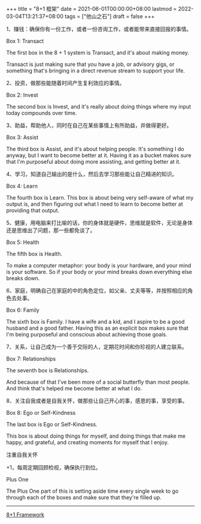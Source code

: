 +++
title = "8+1 框架"
date = 2021-06-01T00:00:00+08:00
lastmod = 2022-03-04T13:21:37+08:00
tags = ["他山之石"]
draft = false
+++

1、赚钱：确保你有一份工作，或者一份咨询工作，或者能带来直接回报的事情。

Box 1: Transact

The first box in the 8 + 1 system is Transact, and it's about making
money.

Transact is just making sure that you have a job, or advisory gigs, or
something that's bringing in a direct revenue stream to support your
life.

2、投资，做那些能随着时间产生复利效应的事情。

Box 2: Invest

The second box is Invest, and it's really about doing things where my
input today compounds over time.

3、助益，帮助他人，同时在自己在某些事情上有所助益，并做得更好。

Box 3: Assist

The third box is Assist, and it's about helping people. It's something I
do anyway, but I want to become better at it. Having it as a bucket
makes sure that I'm purposeful about doing more assisting, and getting
better at it.

4、学习，知道自己输出的是什么，然后去学习那些能让自己精进的知识。

Box 4: Learn

The fourth box is Learn. This box is about being very self-aware of what
my output is, and then figuring out what I need to learn to become
better at providing that output.

5、健康，用电脑来打比喻的话，你的身体就是硬件，思维就是软件，无论是身体还是思维出了问题，那一些都免谈了。

Box 5: Health

The fifth box is Health.

To make a computer metaphor: your body is your hardware, and your mind
is your software. So if your body or your mind breaks down everything
else breaks down.

6、家庭，明确自己在家庭的中的角色定位，如父亲、丈夫等等，并按照相应的角色去处事。

Box 6: Family

The sixth box is Family. I have a wife and a kid, and I aspire to be a
good husband and a good father. Having this as an explicit box makes
sure that I'm being purposeful and conscious about achieving those
goals.

7、关系，让自己成为一个善于交际的人，定期花时间和你珍视的人建立联系。

Box 7: Relationships

The seventh box is Relationships.

And because of that I've been more of a social butterfly than most
people. And think that's helped me become better at what I do.

8、关注自我或者是自我关怀，做那些让自己开心的事，感恩的事，享受的事。

Box 8: Ego or Self-Kindness

The last box is Ego or Self-Kindness.

This box is about doing things for myself, and doing things that make me
happy, and grateful, and creating moments for myself that I enjoy.

注重自我关怀

+1，每周定期回顾检视，确保执行到位。

Plus One

The Plus One part of this is setting aside time every single week to go
through each of the boxes and make sure that they're filled up.

---

[8+1 Framework](https://hellohenrik.com/81-framework)